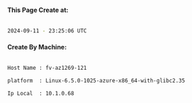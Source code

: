 
   
#### This Page Create at:

```bash

2024-09-11 - 23:25:06 UTC

```

#### Create By Machine:

```bash

Host Name : fv-az1269-121

platform  : Linux-6.5.0-1025-azure-x86_64-with-glibc2.35

Ip Local  : 10.1.0.68

```

